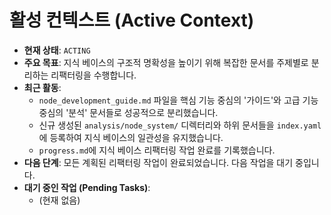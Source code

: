 # 활성 컨텍스트 (Active Context)

- **현재 상태**: `ACTING`
- **주요 목표**: 지식 베이스의 구조적 명확성을 높이기 위해 복잡한 문서를 주제별로 분리하는 리팩터링을 수행합니다.
- **최근 활동**:
  - `node_development_guide.md` 파일을 핵심 기능 중심의 '가이드'와 고급 기능 중심의 '분석' 문서들로 성공적으로 분리했습니다.
  - 신규 생성된 `analysis/node_system/` 디렉터리와 하위 문서들을 `index.yaml`에 등록하여 지식 베이스의 일관성을 유지했습니다.
  - `progress.md`에 지식 베이스 리팩터링 작업 완료를 기록했습니다.
- **다음 단계**: 모든 계획된 리팩터링 작업이 완료되었습니다. 다음 작업을 대기 중입니다.
- **대기 중인 작업 (Pending Tasks)**:
  - (현재 없음)